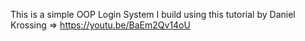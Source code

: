 This is a simple OOP Login System I build using this tutorial by Daniel Krossing => https://youtu.be/BaEm2Qv14oU